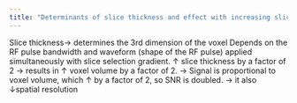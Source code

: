 ```yaml
---
title: "Determinants of slice thickness and effect with increasing slice thickness:"
---
```

Slice thickness&#8594; determines the 3rd dimension of the voxel
Depends on the RF pulse bandwidth and waveform (shape of the RF pulse) applied simultaneously with slice selection gradient.
&#8593; slice thickness by a factor of 2 
&#8594; results in &#8593; voxel volume by a factor of 2.
&#8594; Signal is proportional to voxel volume, which &#8593; by a factor of 2, so SNR is doubled.
&#8594; it also &#8595;spatial resolution

